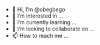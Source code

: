 - 👋 Hi, I’m @obegbego
- 👀 I’m interested in ...
- 🌱 I’m currently learning ...
- 💞️ I’m looking to collaborate on ...
- 📫 How to reach me ...

<!---
obegbego/obegbego is a ✨ special ✨ repository because its `README.md` (this file) appears on your GitHub profile.
You can click the Preview link to take a look at your changes.
--->
